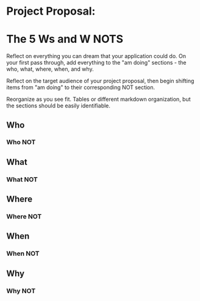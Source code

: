 # Project Proposal: 

# The 5 Ws and W NOTS

Reflect on everything you can dream that your application could do.  On your first pass through, add everything to the "am doing" sections - the who, what, where, when, and why.

Reflect on the target audience of your project proposal, then begin shifting items from "am doing" to their corresponding NOT section.

Reorganize as you see fit. Tables or different markdown organization, but the sections should be easily identifiable.

## Who

### Who NOT

## What

### What NOT

## Where

### Where NOT

## When

### When NOT

## Why

### Why NOT
